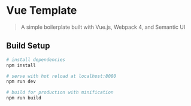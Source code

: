 # Vue Template

> A simple boilerplate built with Vue.js, Webpack 4, and Semantic UI

## Build Setup

```bash
# install dependencies
npm install

# serve with hot reload at localhost:8080
npm run dev

# build for production with minification
npm run build
```
